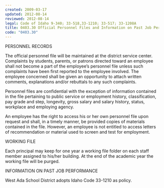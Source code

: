 ```yaml
---
created: 2009-03-17
updated: 2012-08-14
reviewed: 2012-08-14
legal: Code of Idaho 9-340; 33-518,33-1210; 33-517; 33-1208A
title: 0403.30 Official Personnel Files and Information on Past Job Performance
code: "0403.30"
---
```


PERSONNEL RECORDS

The official personnel file will be maintained at the district service center. Complaints by students, parents, or patrons directed toward an employee shall not become a part of the employee’s personnel file unless such complaints have been first reported to the employee involved. The employee concerned shall be given an opportunity to attach written comments, explanations and/or rebuttals to any such complaints.

Personnel files are confidential with the exception of information contained in the file pertaining to public service or employment history, classification, pay grade and step, longevity, gross salary and salary history, status, workplace and employing agency.

An employee has the right to access his or her own personnel file upon request and shall, in a timely manner, be provided copies of materials contained in the file. However, an employee is not entitled to access letters of recommendation or material used to screen and test for employment.

WORKING FILE

Each principal may keep for one year a working file folder on each staff member assigned to his/her building. At the end of the academic year the working file will be purged.

INFORMATION ON PAST JOB PERFORMANCE

West Ada School District adopts Idaho Code 33-1210 as policy.

